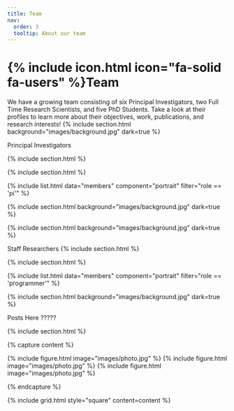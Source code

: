 ```yaml
---
title: Team
nav:
  order: 3
  tooltip: About our team
---
```


# {% include icon.html icon="fa-solid fa-users" %}Team

We have a growing team consisting of six Principal Investigators, two Full Time Research Scientists, and five PhD Students. Take a look at their profiles to learn more about their objectives, work, publications, and research interests!
{% include section.html background="images/background.jpg" dark=true %}

Principal Investigators

{% include section.html %}

{% include section.html %}

{% include list.html data="members" component="portrait" filter="role == 'pi'" %}

{% include section.html background="images/background.jpg" dark=true %}

{% include section.html background="images/background.jpg" dark=true %}

Staff Researchers
{% include section.html %}

{% include section.html %}

{% include list.html data="members" component="portrait" filter="role == 'programmer'" %}


{% include section.html background="images/background.jpg" dark=true %}

Posts Here ?????

{% include section.html %}

{% capture content %}

{% include figure.html image="images/photo.jpg" %}
{% include figure.html image="images/photo.jpg" %}
{% include figure.html image="images/photo.jpg" %}

{% endcapture %}

{% include grid.html style="square" content=content %}
